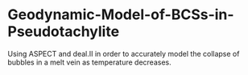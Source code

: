 # Geodynamic-Model-of-BCSs-in-Pseudotachylite
Using ASPECT and deal.II in order to accurately model the collapse of bubbles in a melt vein as temperature decreases.
